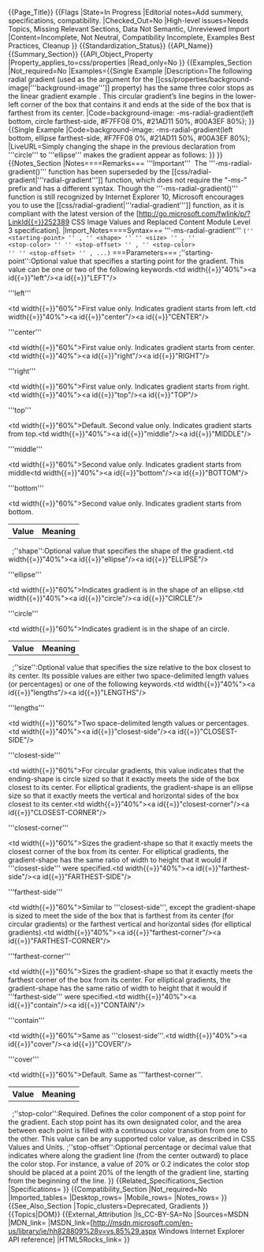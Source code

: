 {{Page_Title}}
{{Flags
|State=In Progress
|Editorial notes=Add summery, specifications, compatibility.
|Checked_Out=No
|High-level issues=Needs Topics, Missing Relevant Sections, Data Not Semantic, Unreviewed Import
|Content=Incomplete, Not Neutral, Compatibility Incomplete, Examples Best Practices, Cleanup
}}
{{Standardization_Status}}
{{API_Name}}
{{Summary_Section}}
{{API_Object_Property
|Property_applies_to=css/properties
|Read_only=No
}}
{{Examples_Section
|Not_required=No
|Examples={{Single Example
|Description=The following radial gradient (used as the argument for the [[css/properties/background-image|'''background-image''']] property) has the same three color stops as the linear gradient example  . This circular gradient’s line begins in the lower-left corner of the box that contains it and ends at the side of the box that is farthest from its center.
|Code=background-image: -ms-radial-gradient(left bottom, circle farthest-side, #F7FF08 0%, #21AD11 50%, #00A3EF 80%);
}}{{Single Example
|Code=background-image: -ms-radial-gradient(left bottom, ellipse farthest-side, #F7FF08 0%, #21AD11 50%, #00A3EF 80%);
|LiveURL=Simply changing the shape in the previous declaration from '''circle''' to '''ellipse''' makes the gradient appear as follows:
}}
}}
{{Notes_Section
|Notes====Remarks===
'''Important'''  The '''-ms-radial-gradient()''' function has been superseded by the [[css/radial-gradient|'''radial-gradient''']] function, which does not require the "-ms-" prefix and has a different syntax. Though the '''-ms-radial-gradient()''' function is still recognized by Internet Explorer 10, Microsoft encourages you to use the [[css/radial-gradient|'''radial-gradient''']] function, as it is compliant with the latest version of the [http://go.microsoft.com/fwlink/p/?LinkId{{=}}252389 CSS Image Values and Replaced Content Module Level 3 specification].
|Import_Notes====Syntax===
'''-ms-radial-gradient'''
<code>(''
&lt;starting-point&gt;
'' ,  ''
&lt;shape&gt;
'' ''
&lt;size&gt;
'' ,  ''
&lt;stop-color&gt;
'' ''
&lt;stop-offset&gt;
'' ,  ''
&lt;stop-color&gt;
'' ''
&lt;stop-offset&gt;
'' , ...)</code>
===Parameters===
;''starting-point'':Optional value that specifies a starting point for the gradient. This value can be one or two of the following keywords.<table><tr><th>Value</th><th>Meaning</th></tr><tr><td width{{=}}"40%"><a id{{=}}"left"/><a id{{=}}"LEFT"/><dl><dt>'''left'''</dt></dl></td><td width{{=}}"60%">First value only. Indicates gradient starts from left.</td></tr><tr><td width{{=}}"40%"><a id{{=}}"center"/><a id{{=}}"CENTER"/><dl><dt>'''center'''</dt></dl></td><td width{{=}}"60%">First value only. Indicates gradient starts from center.</td></tr><tr><td width{{=}}"40%"><a id{{=}}"right"/><a id{{=}}"RIGHT"/><dl><dt>'''right'''</dt></dl></td><td width{{=}}"60%">First value only. Indicates gradient starts from right.</td></tr><tr><td width{{=}}"40%"><a id{{=}}"top"/><a id{{=}}"TOP"/><dl><dt>'''top'''</dt></dl></td><td width{{=}}"60%">Default. Second value only. Indicates gradient starts from top.</td></tr><tr><td width{{=}}"40%"><a id{{=}}"middle"/><a id{{=}}"MIDDLE"/><dl><dt>'''middle'''</dt></dl></td><td width{{=}}"60%">Second value only. Indicates gradient starts from middle</td></tr><tr><td width{{=}}"40%"><a id{{=}}"bottom"/><a id{{=}}"BOTTOM"/><dl><dt>'''bottom'''</dt></dl></td><td width{{=}}"60%">Second value only. Indicates gradient starts from bottom.</td></tr></table> 
;''shape'':Optional value that specifies the shape of the gradient.<table><tr><th>Value</th><th>Meaning</th></tr><tr><td width{{=}}"40%"><a id{{=}}"ellipse"/><a id{{=}}"ELLIPSE"/><dl><dt>'''ellipse'''</dt></dl></td><td width{{=}}"60%">Indicates gradient is in the shape of an ellipse.</td></tr><tr><td width{{=}}"40%"><a id{{=}}"circle"/><a id{{=}}"CIRCLE"/><dl><dt>'''circle'''</dt></dl></td><td width{{=}}"60%">Indicates gradient is in the shape of an circle.</td></tr></table> 
;''size'':Optional value that specifies the size relative to the box closest to its center. Its possible values are either two space-delimited length values (or percentages) or one of the following keywords.<table><tr><th>Value</th><th>Meaning</th></tr><tr><td width{{=}}"40%"><a id{{=}}"lengths"/><a id{{=}}"LENGTHS"/><dl><dt>'''lengths'''</dt></dl></td><td width{{=}}"60%">Two space-delimited length values or percentages.</td></tr><tr><td width{{=}}"40%"><a id{{=}}"closest-side"/><a id{{=}}"CLOSEST-SIDE"/><dl><dt>'''closest-side'''</dt></dl></td><td width{{=}}"60%">For circular gradients, this value indicates that the ending-shape is circle sized so that it exactly meets the side of the box closest to its center. For elliptical gradients, the gradient-shape is an ellipse size so that it exactly meets the vertical and horizontal sides of the box closest to its center.</td></tr><tr><td width{{=}}"40%"><a id{{=}}"closest-corner"/><a id{{=}}"CLOSEST-CORNER"/><dl><dt>'''closest-corner'''</dt></dl></td><td width{{=}}"60%">Sizes the gradient-shape so that it exactly meets the closest corner of the box from its center. For elliptical gradients, the gradient-shape has the same ratio of width to height that it would if '''closest-side''' were specified.</td></tr><tr><td width{{=}}"40%"><a id{{=}}"farthest-side"/><a id{{=}}"FARTHEST-SIDE"/><dl><dt>'''farthest-side'''</dt></dl></td><td width{{=}}"60%">Similar to '''closest-side''', except the gradient-shape is sized to meet the side of the box that is farthest from its center (for circular gradients) or the farthest vertical and horizontal sides (for elliptical gradients).</td></tr><tr><td width{{=}}"40%"><a id{{=}}"farthest-corner"/><a id{{=}}"FARTHEST-CORNER"/><dl><dt>'''farthest-corner'''</dt></dl></td><td width{{=}}"60%">Sizes the gradient-shape so that it exactly meets the farthest corner of the box from its center. For elliptical gradients, the gradient-shape has the same ratio of width to height that it would if '''farthest-side''' were specified.</td></tr><tr><td width{{=}}"40%"><a id{{=}}"contain"/><a id{{=}}"CONTAIN"/><dl><dt>'''contain'''</dt></dl></td><td width{{=}}"60%">Same as '''closest-side'''.</td></tr><tr><td width{{=}}"40%"><a id{{=}}"cover"/><a id{{=}}"COVER"/><dl><dt>'''cover'''</dt></dl></td><td width{{=}}"60%">Default. Same as '''farthest-corner'''.</td></tr></table> 
;''stop-color'':Required. Defines the color component of a stop point for the gradient. Each stop point has its own designated color, and the area between each point is filled with a continuous color transition from one to the other. This value can be any supported color value, as described in CSS Values and Units.
;''stop-offset'':Optional percentage or decimal value that indicates where along the gradient line (from the center outward) to place the color stop. For instance, a value of 20% or 0.2 indicates the color stop should be placed at a point 20% of the length of the gradient line, starting from the beginning of the line.
}}
{{Related_Specifications_Section
|Specifications=
}}
{{Compatibility_Section
|Not_required=No
|Imported_tables=
|Desktop_rows=
|Mobile_rows=
|Notes_rows=
}}
{{See_Also_Section
|Topic_clusters=Deprecated, Gradients
}}
{{Topics|DOM}}
{{External_Attribution
|Is_CC-BY-SA=No
|Sources=MSDN
|MDN_link=
|MSDN_link=[http://msdn.microsoft.com/en-us/library/ie/hh828809%28v=vs.85%29.aspx Windows Internet Explorer API reference]
|HTML5Rocks_link=
}}